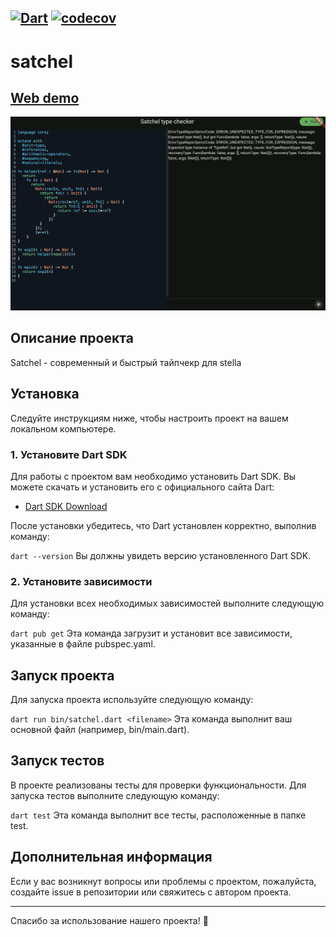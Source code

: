 [![Dart](https://github.com/netos23/satchel/actions/workflows/tests.yaml/badge.svg)](https://github.com/netos23/satchel/actions/workflows/tests.yaml)
[![codecov](https://codecov.io/gh/netos23/satchel/graph/badge.svg?token=7QC5WK8O73)](https://codecov.io/gh/netos23/satchel)
---
# satchel
## [Web demo](https://netos23.github.io/satchel/)
![screenshots/web_demo.png](screenshots%2Fweb_demo.png)
## Описание проекта

Satchel - современный и быстрый тайпчекр  для stella

## Установка

Следуйте инструкциям ниже, чтобы настроить проект на вашем локальном компьютере.

### 1. Установите Dart SDK

Для работы с проектом вам необходимо установить Dart SDK. Вы можете скачать и установить его с официального сайта Dart:

- [Dart SDK Download](https://dart.dev/get-dart)

После установки убедитесь, что Dart установлен корректно, выполнив команду:

```dart --version```
Вы должны увидеть версию установленного Dart SDK.

### 2. Установите зависимости

Для установки всех необходимых зависимостей выполните следующую команду:

```dart pub get```
Эта команда загрузит и установит все зависимости, указанные в файле pubspec.yaml.

## Запуск проекта

Для запуска проекта используйте следующую команду:

```dart run bin/satchel.dart <filename>```
Эта команда выполнит ваш основной файл (например, bin/main.dart).
## Запуск тестов

В проекте реализованы тесты для проверки функциональности. Для запуска тестов выполните следующую команду:

```dart test```
Эта команда выполнит все тесты, расположенные в папке test.

## Дополнительная информация

Если у вас возникнут вопросы или проблемы с проектом, пожалуйста, создайте issue в репозитории или свяжитесь с автором проекта.

---

Спасибо за использование нашего проекта! 🎉
